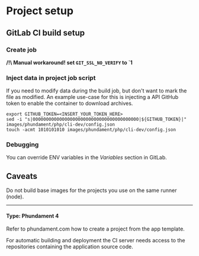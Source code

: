 # Project setup

## GitLab CI build setup

### Create job

**/!\ Manual workaround! set `GIT_SSL_NO_VERIFY` to `1**

### Inject data in project job script

If you need to modify data during the build job, but don't want to mark the file as modified.
An example use-case for this is injecting a API GitHub token to enable the container to download archives.

    export GITHUB_TOKEN=<INSERT_YOUR_TOKEN_HERE>
    sed -i "s|0000000000000000000000000000000000000000|${GITHUB_TOKEN}|" images/phundament/php/cli-dev/config.json 
    touch -acmt 1010101010 images/phundament/php/cli-dev/config.json

### Debugging

You can override ENV variables in the *Variables* section in GitLab.

## Caveats

Do not build base images for the projects you use on the same runner (node).


---


#### Type: Phundament 4

Refer to phundament.com how to create a project from the app template.

For automatic building and deployment the CI server needs access to the repositories containing the application source code.